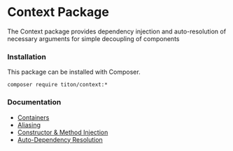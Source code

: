 # Context Package #

The Context package provides dependency injection and auto-resolution of necessary arguments for simple decoupling of components

### Installation ###

This package can be installed with Composer.

```shell
composer require titon/context:*
```

### Documentation ###

* [Containers](container.md)
* [Aliasing](aliasing.md)
* [Constructor & Method Injection](injection.md)
* [Auto-Dependency Resolution](dependency-resolution.md)
